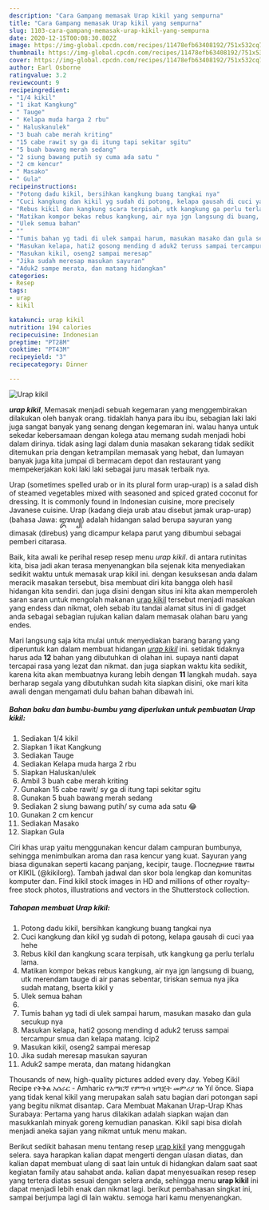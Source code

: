 ```yaml
---
description: "Cara Gampang memasak Urap kikil yang sempurna"
title: "Cara Gampang memasak Urap kikil yang sempurna"
slug: 1103-cara-gampang-memasak-urap-kikil-yang-sempurna
date: 2020-12-15T00:08:30.802Z
image: https://img-global.cpcdn.com/recipes/11478efb63408192/751x532cq70/urap-kikil-foto-resep-utama.jpg
thumbnail: https://img-global.cpcdn.com/recipes/11478efb63408192/751x532cq70/urap-kikil-foto-resep-utama.jpg
cover: https://img-global.cpcdn.com/recipes/11478efb63408192/751x532cq70/urap-kikil-foto-resep-utama.jpg
author: Earl Osborne
ratingvalue: 3.2
reviewcount: 9
recipeingredient:
- "1/4 kikil"
- "1 ikat Kangkung"
- " Tauge"
- " Kelapa muda harga 2 rbu"
- " Haluskanulek"
- "3 buah cabe merah kriting"
- "15 cabe rawit sy ga di itung tapi sekitar sgitu"
- "5 buah bawang merah sedang"
- "2 siung bawang putih sy cuma ada satu "
- "2 cm kencur"
- " Masako"
- " Gula"
recipeinstructions:
- "Potong dadu kikil, bersihkan kangkung buang tangkai nya"
- "Cuci kangkung dan kikil yg sudah di potong, kelapa gausah di cuci yaa hehe"
- "Rebus kikil dan kangkung scara terpisah, utk kangkung ga perlu terlalu lama."
- "Matikan kompor bekas rebus kangkung, air nya jgn langsung di buang, utk merendam tauge di air panas sebentar, tiriskan semua nya jika sudah matang, bserta kikil y"
- "Ulek semua bahan"
- ""
- "Tumis bahan yg tadi di ulek sampai harum, masukan masako dan gula secukup nya"
- "Masukan kelapa, hati2 gosong mending d aduk2 teruss sampai tercampur smua dan kelapa matang. Icip2"
- "Masukan kikil, oseng2 sampai meresap"
- "Jika sudah meresap masukan sayuran"
- "Aduk2 sampe merata, dan matang hidangkan"
categories:
- Resep
tags:
- urap
- kikil

katakunci: urap kikil 
nutrition: 194 calories
recipecuisine: Indonesian
preptime: "PT28M"
cooktime: "PT43M"
recipeyield: "3"
recipecategory: Dinner

---
```



![Urap kikil](https://img-global.cpcdn.com/recipes/11478efb63408192/751x532cq70/urap-kikil-foto-resep-utama.jpg)

<b><i>urap kikil</i></b>, Memasak menjadi sebuah kegemaran yang menggembirakan dilakukan oleh banyak orang. tidaklah hanya para ibu ibu, sebagian laki laki juga sangat banyak yang senang dengan kegemaran ini. walau hanya untuk sekedar kebersamaan dengan kolega atau memang sudah menjadi hobi dalam dirinya. tidak asing lagi dalam dunia masakan sekarang tidak sedikit ditemukan pria dengan ketrampilan memasak yang hebat, dan lumayan banyak juga kita jumpai di bermacam depot dan restaurant yang mempekerjakan koki laki laki sebagai juru masak terbaik nya.

Urap (sometimes spelled urab or in its plural form urap-urap) is a salad dish of steamed vegetables mixed with seasoned and spiced grated coconut for dressing. It is commonly found in Indonesian cuisine, more precisely Javanese cuisine. Urap (kadang dieja urab atau disebut jamak urap-urap) (bahasa Jawa: ꦈꦫꦥ꧀) adalah hidangan salad berupa sayuran yang dimasak (direbus) yang dicampur kelapa parut yang dibumbui sebagai pemberi citarasa.

Baik, kita awali ke perihal resep resep menu <i>urap kikil</i>. di antara rutinitas kita, bisa jadi akan terasa menyenangkan bila sejenak kita menyediakan sedikit waktu untuk memasak urap kikil ini. dengan kesuksesan anda dalam meracik masakan tersebut, bisa membuat diri kita bangga oleh hasil hidangan kita sendiri. dan juga disini dengan situs ini kita akan memperoleh saran saran untuk mengolah makanan <u>urap kikil</u> tersebut menjadi masakan yang endess dan nikmat, oleh sebab itu tandai alamat situs ini di gadget anda sebagai sebagian rujukan kalian dalam memasak olahan baru yang endes.


Mari langsung saja kita mulai untuk menyediakan barang barang yang diperuntuk kan dalam membuat hidangan <u><i>urap kikil</i></u> ini. setidak tidaknya harus ada <b>12</b> bahan yang dibutuhkan di olahan ini. supaya nanti dapat tercapai rasa yang lezat dan nikmat. dan juga siapkan waktu kita sedikit, karena kita akan membuatnya kurang lebih dengan <b>11</b> langkah mudah. saya berharap segala yang dibutuhkan sudah kita siapkan disini, oke mari kita awali dengan mengamati dulu bahan bahan dibawah ini.

<!--inarticleads1-->

##### Bahan baku dan bumbu-bumbu yang diperlukan untuk pembuatan Urap kikil:

1. Sediakan 1/4 kikil
1. Siapkan 1 ikat Kangkung
1. Sediakan  Tauge
1. Sediakan  Kelapa muda harga 2 rbu
1. Siapkan  Haluskan/ulek
1. Ambil 3 buah cabe merah kriting
1. Gunakan 15 cabe rawit/ sy ga di itung tapi sekitar sgitu
1. Gunakan 5 buah bawang merah sedang
1. Sediakan 2 siung bawang putih/ sy cuma ada satu 😂
1. Gunakan 2 cm kencur
1. Sediakan  Masako
1. Siapkan  Gula


Ciri khas urap yaitu menggunakan kencur dalam campuran bumbunya, sehingga menimbulkan aroma dan rasa kencur yang kuat. Sayuran yang biasa digunakan seperti kacang panjang, kecipir, tauge. Последние твиты от KIKIL (@kikilorg). Tambah jadwal dan skor bola lengkap dan komunitas komputer dan. Find kikil stock images in HD and millions of other royalty-free stock photos, illustrations and vectors in the Shutterstock collection. 

<!--inarticleads2-->

##### Tahapan membuat Urap kikil:

1. Potong dadu kikil, bersihkan kangkung buang tangkai nya
1. Cuci kangkung dan kikil yg sudah di potong, kelapa gausah di cuci yaa hehe
1. Rebus kikil dan kangkung scara terpisah, utk kangkung ga perlu terlalu lama.
1. Matikan kompor bekas rebus kangkung, air nya jgn langsung di buang, utk merendam tauge di air panas sebentar, tiriskan semua nya jika sudah matang, bserta kikil y
1. Ulek semua bahan
1. 
1. Tumis bahan yg tadi di ulek sampai harum, masukan masako dan gula secukup nya
1. Masukan kelapa, hati2 gosong mending d aduk2 teruss sampai tercampur smua dan kelapa matang. Icip2
1. Masukan kikil, oseng2 sampai meresap
1. Jika sudah meresap masukan sayuran
1. Aduk2 sampe merata, dan matang hidangkan


Thousands of new, high-quality pictures added every day. Yebeg Kikil Recipe የቅቅል አሰራር - Amharic የአማርኛ የምግብ ዝግጅት መምሪያ ገፅ Yıl önce. Siapa yang tidak kenal kikil yang merupakan salah satu bagian dari potongan sapi yang begitu nikmat disantap. Cara Membuat Makanan Urap-Urap Khas Surabaya: Pertama yang harus dilakikan adalah siapkan wajan dan masukkanlah minyak goreng kemudian panaskan. Kikil sapi bisa diolah menjadi aneka sajian yang nikmat untuk menu makan. 

Berikut sedikit bahasan menu tentang resep <u>urap kikil</u> yang menggugah selera. saya harapkan kalian dapat mengerti dengan ulasan diatas, dan kalian dapat membuat ulang di saat lain untuk di hidangkan dalam saat saat kegiatan family atau sahabat anda. kalian dapat menyesuaikan resep resep yang tertera diatas sesuai dengan selera anda, sehingga menu <b>urap kikil</b> ini dapat menjadi lebih enak dan nikmat lagi. berikut pembahasan singkat ini, sampai berjumpa lagi di lain waktu. semoga hari kamu menyenangkan.
